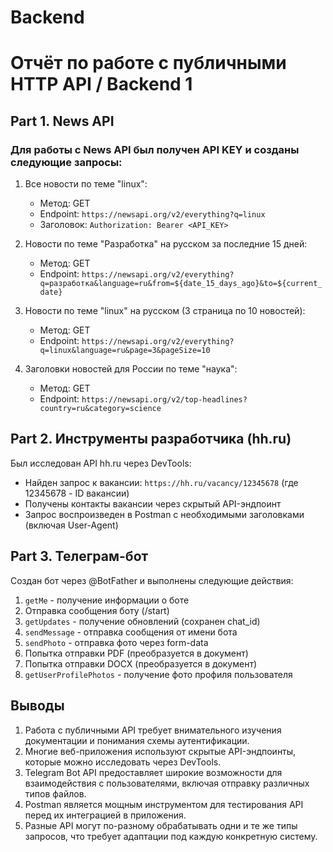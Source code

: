 # Backend

# Отчёт по работе с публичными HTTP API / Backend 1

## Part 1. News API

### Для работы с News API был получен API KEY и созданы следующие запросы:

1. Все новости по теме "linux":
    - Метод: GET
    - Endpoint: `https://newsapi.org/v2/everything?q=linux`
    - Заголовок: `Authorization: Bearer <API_KEY>`
        
2. Новости по теме "Разработка" на русском за последние 15 дней:
    - Метод: GET
    - Endpoint: `https://newsapi.org/v2/everything?q=разработка&language=ru&from=${date_15_days_ago}&to=${current_date}`
        
3. Новости по теме "linux" на русском (3 страница по 10 новостей):
    - Метод: GET
    - Endpoint: `https://newsapi.org/v2/everything?q=linux&language=ru&page=3&pageSize=10`
        
4. Заголовки новостей для России по теме "наука":
    - Метод: GET
    - Endpoint: `https://newsapi.org/v2/top-headlines?country=ru&category=science`
        
## Part 2. Инструменты разработчика (hh.ru)

Был исследован API hh.ru через DevTools:
- Найден запрос к вакансии: `https://hh.ru/vacancy/12345678` (где 12345678 - ID вакансии)
- Получены контакты вакансии через скрытый API-эндпоинт
- Запрос воспроизведен в Postman с необходимыми заголовками (включая User-Agent)
    
## Part 3. Телеграм-бот

Создан бот через @BotFather и выполнены следующие действия:

1. `getMe` - получение информации о боте
2. Отправка сообщения боту (/start)
3. `getUpdates` - получение обновлений (сохранен chat_id)
4. `sendMessage` - отправка сообщения от имени бота
5. `sendPhoto` - отправка фото через form-data
6. Попытка отправки PDF (преобразуется в документ)  
7. Попытка отправки DOCX (преобразуется в документ)
8. `getUserProfilePhotos` - получение фото профиля пользователя
    
## Выводы

1. Работа с публичными API требует внимательного изучения документации и понимания схемы аутентификации.
2. Многие веб-приложения используют скрытые API-эндпоинты, которые можно исследовать через DevTools.
3. Telegram Bot API предоставляет широкие возможности для взаимодействия с пользователями, включая отправку различных типов файлов.
4. Postman является мощным инструментом для тестирования API перед их интеграцией в приложения.
5. Разные API могут по-разному обрабатывать одни и те же типы запросов, что требует адаптации под каждую конкретную систему.